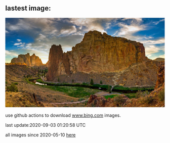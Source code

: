 ## lastest image:
![](images/SmithRock.jpg)

use github actions to download www.bing.com images.

last update:2020-09-03 01:20:58 UTC

all images since 2020-05-10 [here](https://github.com/counter2015/bing-daily-images/tree/master/images) 
